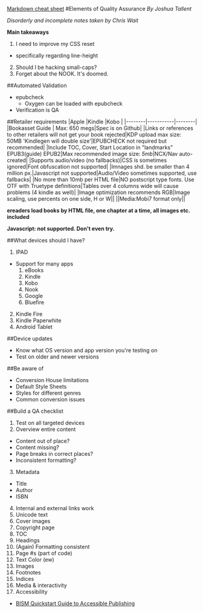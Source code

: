
[Markdown cheat sheet](https://github.com/adam-p/markdown-here/wiki/Markdown-Cheatsheet)
#Elements of Quality Assurance 
_By Joshua Tallent_

*Disorderly and incomplete notes taken by Chris Wait*

__Main takeaways__
1. I need to improve my CSS reset
  * specifically regarding line-height
2. Should I be hacking small-caps?
3. Forget about the NOOK. It's doomed. 

##Automated Validation
* epubcheck
  * Oxygen can be loaded with epubcheck
* Verification is QA

##Retailer requirements
|Apple     |Kindle     |Kobo     |
|--------|-----------|--------|
|Bookasset Guide | Max: 650 megs|Spec is on Github|
|Links or references to other retailers will not get your book rejected|KDP upload max size: 50MB 'Kindlegen will double size'|EPUBCHECK not required but recommended|
|Include TOC, Cover, Start Location in "landmarks" EPUB3(guide) EPUB2|Max recommended image size: *5mb*|NCX/Nav auto-created|
|Supports audio/video (no fallbacks)|CSS is sometimes ignored|Font obfuscation not supported|
|Imnages shd. be smaller than 4 million px.|Javascript not supported|Audio/Video sometimes supported, use fallbacks|
|No more than 10mb per HTML file|NO postscript type fonts. Use OTF with Truetype definitions|Tables over 4 columns wide will cause problems (4 kindle as well)|
|Image optimization recommends RGB|Image scaling, use percents on one side, H or W||
||Media:Mobi7 format only||

__ereaders load books by HTML file, one chapter at a time, all images etc. included__

__Javascript: not supported. Don't even try.__

##What devices should I have?

1. IPAD
  * Support for many apps
    1. eBooks
    2. Kindle
    3. Kobo
    4. Nook
    5. Google
    6. Bluefire
2. Kindle Fire
3. Kindle Paperwhite
4. Android Tablet

##Device updates
  * Know what OS version and app version you're testing on
  * Test on older and newer versions

##Be aware of
* Conversion House limitations
* Default Style Sheets
* Styles for different genres
* Common conversion issues

##Build a QA checklist
1. Test on all targeted devices
2. Overview entire content
  * Content out of place?
  * Content missing?
  * Page breaks in correct places?
  * Inconsistent formatting?
 3. Metadata
   * Title
   * Author
   * ISBN
 4. Internal and external links work
 5. Unicode text
 6. Cover images
 7. Copyright page
 8. TOC
 9. Headings
 10. (Again) Formatting consistent
 11. Page #s (part of code)
 12. Text Color (ew)
 13. Images
 14. Footnotes
 15. Indices 
 16. Media & interactivity
 17. Accessibility
   * [BISM Quickstart Guide to Accessible Publishing](https://www.bisg.org/publications/bisg-quick-start-guide-accessible-publishing)

